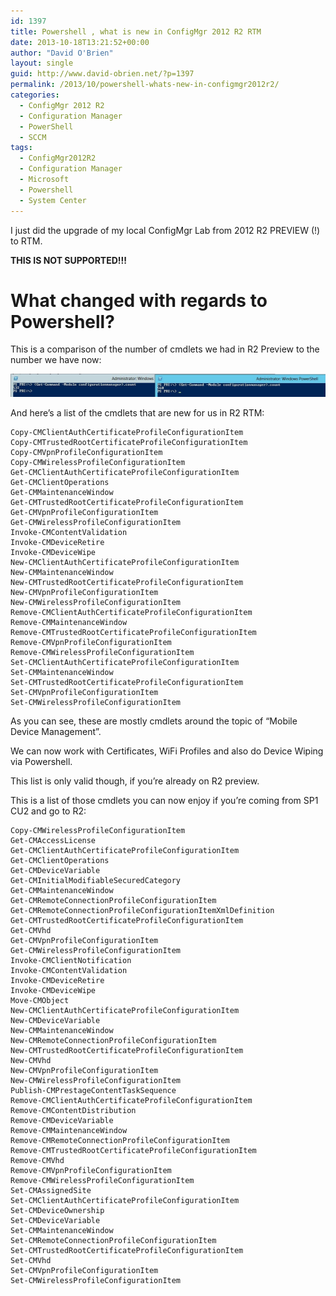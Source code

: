 ```yaml
---
id: 1397
title: Powershell , what is new in ConfigMgr 2012 R2 RTM
date: 2013-10-18T13:21:52+00:00
author: "David O'Brien"
layout: single
guid: http://www.david-obrien.net/?p=1397
permalink: /2013/10/powershell-whats-new-in-configmgr2012r2/
categories:
  - ConfigMgr 2012 R2
  - Configuration Manager
  - PowerShell
  - SCCM
tags:
  - ConfigMgr2012R2
  - Configuration Manager
  - Microsoft
  - Powershell
  - System Center
---
```

I just did the upgrade of my local ConfigMgr Lab from 2012 R2 PREVIEW (!) to RTM.

**THIS IS NOT SUPPORTED!!!**

# What changed with regards to Powershell?

This is a comparison of the number of cmdlets we had in R2 Preview to the number we have now:

![cmdlets_before_after](/media/2013/10/cmdlets_before_after.jpg)

And here’s a list of the cmdlets that are new for us in R2 RTM:

```
Copy-CMClientAuthCertificateProfileConfigurationItem
Copy-CMTrustedRootCertificateProfileConfigurationItem
Copy-CMVpnProfileConfigurationItem
Copy-CMWirelessProfileConfigurationItem
Get-CMClientAuthCertificateProfileConfigurationItem
Get-CMClientOperations
Get-CMMaintenanceWindow
Get-CMTrustedRootCertificateProfileConfigurationItem
Get-CMVpnProfileConfigurationItem
Get-CMWirelessProfileConfigurationItem
Invoke-CMContentValidation
Invoke-CMDeviceRetire
Invoke-CMDeviceWipe
New-CMClientAuthCertificateProfileConfigurationItem
New-CMMaintenanceWindow
New-CMTrustedRootCertificateProfileConfigurationItem
New-CMVpnProfileConfigurationItem
New-CMWirelessProfileConfigurationItem
Remove-CMClientAuthCertificateProfileConfigurationItem
Remove-CMMaintenanceWindow
Remove-CMTrustedRootCertificateProfileConfigurationItem
Remove-CMVpnProfileConfigurationItem
Remove-CMWirelessProfileConfigurationItem
Set-CMClientAuthCertificateProfileConfigurationItem
Set-CMMaintenanceWindow
Set-CMTrustedRootCertificateProfileConfigurationItem
Set-CMVpnProfileConfigurationItem
Set-CMWirelessProfileConfigurationItem
```

As you can see, these are mostly cmdlets around the topic of “Mobile Device Management”.

We can now work with Certificates, WiFi Profiles and also do Device Wiping via Powershell.

This list is only valid though, if you’re already on R2 preview.

This is a list of those cmdlets you can now enjoy if you’re coming from SP1 CU2 and go to R2:

```
Copy-CMWirelessProfileConfigurationItem
Get-CMAccessLicense
Get-CMClientAuthCertificateProfileConfigurationItem
Get-CMClientOperations
Get-CMDeviceVariable
Get-CMInitialModifiableSecuredCategory
Get-CMMaintenanceWindow
Get-CMRemoteConnectionProfileConfigurationItem
Get-CMRemoteConnectionProfileConfigurationItemXmlDefinition
Get-CMTrustedRootCertificateProfileConfigurationItem
Get-CMVhd
Get-CMVpnProfileConfigurationItem
Get-CMWirelessProfileConfigurationItem
Invoke-CMClientNotification
Invoke-CMContentValidation
Invoke-CMDeviceRetire
Invoke-CMDeviceWipe
Move-CMObject
New-CMClientAuthCertificateProfileConfigurationItem
New-CMDeviceVariable
New-CMMaintenanceWindow
New-CMRemoteConnectionProfileConfigurationItem
New-CMTrustedRootCertificateProfileConfigurationItem
New-CMVhd
New-CMVpnProfileConfigurationItem
New-CMWirelessProfileConfigurationItem
Publish-CMPrestageContentTaskSequence
Remove-CMClientAuthCertificateProfileConfigurationItem
Remove-CMContentDistribution
Remove-CMDeviceVariable
Remove-CMMaintenanceWindow
Remove-CMRemoteConnectionProfileConfigurationItem
Remove-CMTrustedRootCertificateProfileConfigurationItem
Remove-CMVhd
Remove-CMVpnProfileConfigurationItem
Remove-CMWirelessProfileConfigurationItem
Set-CMAssignedSite
Set-CMClientAuthCertificateProfileConfigurationItem
Set-CMDeviceOwnership
Set-CMDeviceVariable
Set-CMMaintenanceWindow
Set-CMRemoteConnectionProfileConfigurationItem
Set-CMTrustedRootCertificateProfileConfigurationItem
Set-CMVhd
Set-CMVpnProfileConfigurationItem
Set-CMWirelessProfileConfigurationItem
```
